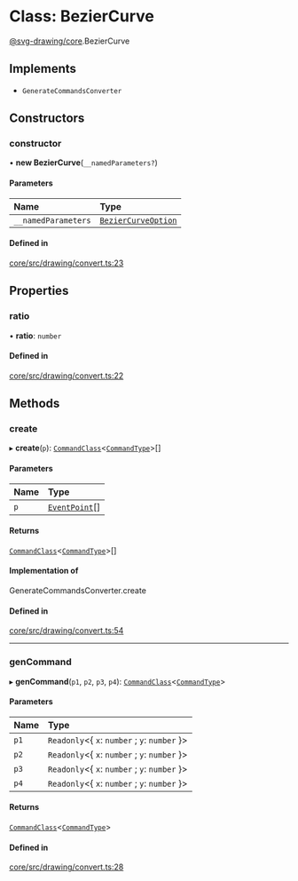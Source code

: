 # Class: BezierCurve

[@svg-drawing/core](../../modules/svg_drawing_core.md).BezierCurve

## Implements

- `GenerateCommandsConverter`

## Constructors

### constructor

• **new BezierCurve**(`__namedParameters?`)

#### Parameters

| Name | Type |
| :------ | :------ |
| `__namedParameters` | [`BezierCurveOption`](../../interfaces/svg_drawing_core/BezierCurveOption.md) |

#### Defined in

[core/src/drawing/convert.ts:23](https://github.com/kmkzt/svg-drawing/blob/6e54c2f/packages/core/src/drawing/convert.ts#L23)

## Properties

### ratio

• **ratio**: `number`

#### Defined in

[core/src/drawing/convert.ts:22](https://github.com/kmkzt/svg-drawing/blob/6e54c2f/packages/core/src/drawing/convert.ts#L22)

## Methods

### create

▸ **create**(`p`): [`CommandClass`](../../interfaces/svg_drawing_core/CommandClass.md)<[`CommandType`](../../modules/svg_drawing_core.md#commandtype)\>[]

#### Parameters

| Name | Type |
| :------ | :------ |
| `p` | [`EventPoint`](../../modules/svg_drawing_core.md#eventpoint)[] |

#### Returns

[`CommandClass`](../../interfaces/svg_drawing_core/CommandClass.md)<[`CommandType`](../../modules/svg_drawing_core.md#commandtype)\>[]

#### Implementation of

GenerateCommandsConverter.create

#### Defined in

[core/src/drawing/convert.ts:54](https://github.com/kmkzt/svg-drawing/blob/6e54c2f/packages/core/src/drawing/convert.ts#L54)

___

### genCommand

▸ **genCommand**(`p1`, `p2`, `p3`, `p4`): [`CommandClass`](../../interfaces/svg_drawing_core/CommandClass.md)<[`CommandType`](../../modules/svg_drawing_core.md#commandtype)\>

#### Parameters

| Name | Type |
| :------ | :------ |
| `p1` | `Readonly`<{ `x`: `number` ; `y`: `number`  }\> |
| `p2` | `Readonly`<{ `x`: `number` ; `y`: `number`  }\> |
| `p3` | `Readonly`<{ `x`: `number` ; `y`: `number`  }\> |
| `p4` | `Readonly`<{ `x`: `number` ; `y`: `number`  }\> |

#### Returns

[`CommandClass`](../../interfaces/svg_drawing_core/CommandClass.md)<[`CommandType`](../../modules/svg_drawing_core.md#commandtype)\>

#### Defined in

[core/src/drawing/convert.ts:28](https://github.com/kmkzt/svg-drawing/blob/6e54c2f/packages/core/src/drawing/convert.ts#L28)
